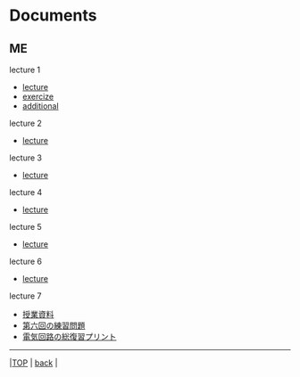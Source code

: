 # Documents
## ME

lecture 1  
* [lecture](attached/lecture1.pdf)  
 * [exercize](attached/exercize1.pdf)  
 * [additional](attached/additional1.pdf)  

lecture 2  
* [lecture](attached/lecture2.pdf)  

lecture 3  
* [lecture](attached/lecture3.pdf)  
  
lecture 4  
* [lecture](attached/lecture4.pdf)  
  
lecture 5  
* [lecture](attached/lecture5.pdf)  
  
lecture 6  
* [lecture](attached/lecture6.pdf)  
  
lecture 7  
* [授業資料](attached/lecture7.pdf)  
 * [第六回の練習問題](attached/answer7.pdf)  
 * [電気回路の総復習プリント](attached/review7.pdf)  
  
---
  
|[TOP](https://naoki-sh.github.io/) | [back](../) |

